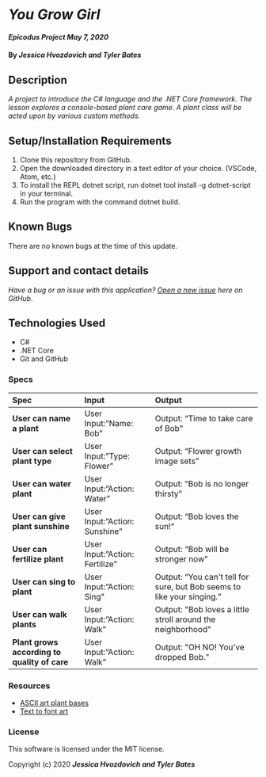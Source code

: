 # _You Grow Girl_

#### _Epicodus Project May 7, 2020_

#### By _**Jessica Hvozdovich and Tyler Bates**_

## Description

_A project to introduce the C# language and the .NET Core framework. The lesson explores a console-based plant care game. A plant class will be acted upon by various custom methods._

## Setup/Installation Requirements

1. Clone this repository from GitHub.
2. Open the downloaded directory in a text editor of your choice.
  (VSCode, Atom, etc.)
3. To install the REPL dotnet script, run dotnet tool install -g dotnet-script in your terminal.
4. Run the program with the command dotnet build.

## Known Bugs

There are no known bugs at the time of this update.
 
## Support and contact details

_Have a bug or an issue with this application? [Open a new issue](https://github.com/tytyhibye/you-grow-girl/issues) here on GitHub._

## Technologies Used

* C#
* .NET Core
* Git and GitHub

### Specs
| Spec | Input | Output |
| :------------- | :------------- | :------------- |
| **User can name a plant** | User Input:”Name: Bob” | Output: “Time to take care of Bob" |
| **User can select plant type** | User Input:”Type: Flower” | Output: “Flower growth image sets” |
| **User can water plant** | User Input:”Action: Water” | Output: “Bob is no longer thirsty” |
| **User can give plant sunshine** | User Input:”Action: Sunshine” | Output: “Bob loves the sun!” |
| **User can fertilize plant** | User Input:”Action: Fertilize” | Output: “Bob will be stronger now” |
| **User can sing to plant** | User Input:”Action: Sing" | Output: “You can't tell for sure, but Bob seems to like your singing.” |
| **User can walk plants** | User Input:”Action: Walk” | Output: "Bob loves a little stroll around the neighborhood" |
| **Plant grows according to quality of care** | User Input:”Action: Walk” | Output: "OH NO! You've dropped Bob." |

### Resources
* [ASCII art plant bases](https://www.asciiart.eu/plants)
* [Text to font art](http://patorjk.com/software/taag/)

### License

This software is licensed under the MIT license.

Copyright (c) 2020 **_Jessica Hvozdovich and Tyler Bates_**